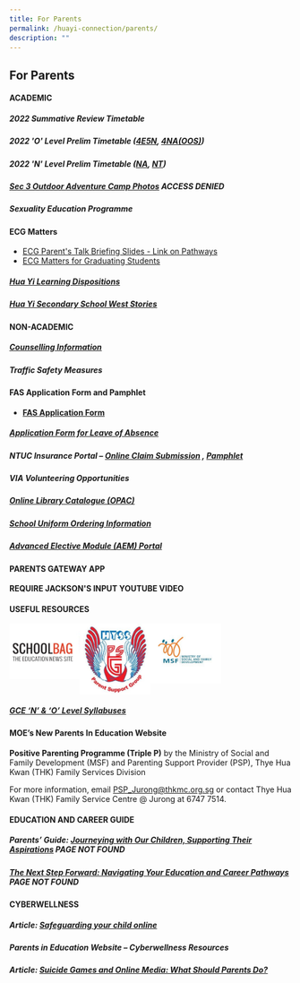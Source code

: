 ```yaml
---
title: For Parents
permalink: /huayi-connection/parents/
description: ""
---
```

## For Parents

#### ACADEMIC

##### 2022 Summative Review Timetable

##### 2022 'O' Level Prelim Timetable ([4E5N](/files/O%20Level%20Prelim%20Timetable%202022_final.pdf), [4NA(OOS)](/files/O%20Level%20Prelim%20Timetable%202022%20NA_OOS_final.pdf))

##### 2022 'N' Level Prelim Timetable ([NA](/files/NA%20level%20Prelim%20Timetable%202022_final.pdf), [NT](/files/NT%20level%20Prelim%20Timetable%202022_final.pdf))

##### **[Sec 3 Outdoor Adventure Camp Photos](https://drive.google.com/drive/folders/1I9tkONThAwXdXuwkKVho1Adrnn0vsuaU?usp=sharing)** **ACCESS DENIED**

##### Sexuality Education Programme

#### ECG Matters

* [ECG Parent's Talk Briefing Slides - Link on Pathways](/files/HYSS%20ECG%20Parents%20Talk%20_Links%20on%20Pathways.pdf)
* [ECG Matters for Graduating Students](https://drive.google.com/drive/folders/1_-ni4eu9dpAkfk3whR42gSzfptDi25Tg)

##### [Hua Yi Learning Dispositions](/files/HYSS%20Learning%20Dispositions%202020%20(for%20school%20website%202020)%20(with%20translations).pdf)

##### [Hua Yi Secondary School West Stories](/files/WESTORIES%202020-pages-35-36.pdf)

#### NON-ACADEMIC

##### [Counselling Information](/files/Student%20handbook%202022_Counselling%20info%20June12.pdf)

##### Traffic Safety Measures

#### FAS Application Form and Pamphlet

*   **[FAS Application Form](https://go.gov.sg/moe-efas)**

##### **[Application Form for Leave of Absence](https://form.gov.sg/60c010245259b6001101815d)**

##### NTUC Insurance Portal – **[Online Claim Submission](https://studentgpa.incomegroupins.com.sg/#/)** , [Pamphlet](/files/Product%20Fact%20Sheet%20Year%202022%20Sep%202022.pdf)

##### VIA Volunteering Opportunities

##### **[Online Library Catalogue (OPAC)](https://schoolibrary.moe.edu.sg/huayisec)**

##### [School Uniform Ordering Information](/files/SchoolUniformOrderInfo.pdf)

##### **[Advanced Elective Module (AEM) Portal](https://aem.moe.gov.sg/)**

#### PARENTS GATEWAY APP

**REQUIRE JACKSON'S INPUT YOUTUBE VIDEO**

#### USEFUL RESOURCES

<p><a href="https://www.schoolbag.edu.sg/">
<img style="width:25%" align=left src="/images/photo1669827722.jpeg">
</a></p>

<p><a href="https://www.ezhishi.net/CKPSebook2022/">
<img style="width:25%" align=left src="/images/HYSS PSG Logo.jpg">
</a></p>

<p><a href="https://www.msf.gov.sg/Pages/default.aspx">
<img style="width:25%" align=left src="/images/photo1669827763.jpeg">
</a></p><br clear=left>

##### **[GCE ‘N’ & ‘O’ Level Syllabuses](https://www.seab.gov.sg/)**

#### MOE’s New Parents In Education Website

**Positive Parenting Programme (Triple P)** by the Ministry of Social and Family Development (MSF) and Parenting Support Provider (PSP), Thye Hua Kwan (THK) Family Services Division

For more information, email [PSP\_Jurong@thkmc.org.sg](mailto:PSP_Jurong@thkmc.org.sg) or contact Thye Hua Kwan (THK) Family Service Centre @ Jurong at 6747 7514.

#### EDUCATION AND CAREER GUIDE

##### Parents’ Guide: **[Journeying with Our Children, Supporting Their Aspirations](https://www.moe.gov.sg/microsites/ecg-parent-guide/index.html)** PAGE NOT FOUND

##### **[The Next Step Forward: Navigating Your Education and Career Pathways](https://www.moe.gov.sg/microsites/next-step-forward/index.html)** PAGE NOT FOUND

#### CYBERWELLNESS

##### Article: **[Safeguarding your child online](https://www.schoolbag.edu.sg/story/safeguarding-your-child-online)**

##### Parents in Education Website – **Cyberwellness Resources**

##### Article: **[Suicide Games and Online Media: What Should Parents Do?](https://www.schoolbag.edu.sg/story/suicide-games-and-online-media-what-should-parents-do?utm_source=tr.im&utm_medium=no_referer&utm_campaign=tr.im%2F1yNMt&utm_content=direct_input)**